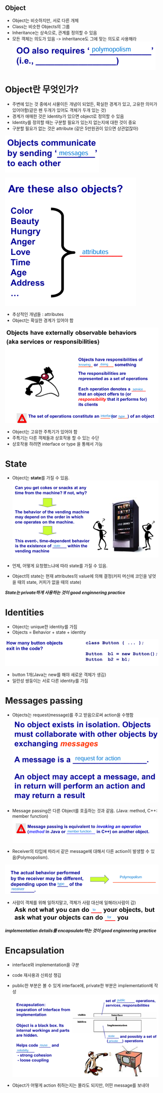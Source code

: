 ## Object
- Object는 비슷하지만, 서로 다른 개체
- Class는 비슷한 Objects의 그룹
- Inheritance는 상속으로, 관계를 정의할 수 있음
- 모든 객체는 의도가 있음 -> inheritance도 그에 맞는 의도로 사용해라
![alt text](image.png)

# Object란 무엇인가?
- 주변에 있는 것 중에서 사물이든 개념이 되었든, 확실한 경계가 있고, 고유한 의미가 있어야함(같은 펜 두개가 있어도 객체가 두개 있는 것)
- 경계가 애매한 것은 Identity가 있으면 object로 정의할 수 있음
- Identity를 정의할 때는 구분할 필요가 있는지 없는지에 대한 것이 중요
- 구분할 필요가 없는 것은 attribute (같은 5만원권이 있으면 상관없잖아)

![alt text](image-1.png)

![alt text](image-2.png)
- 추상적인 개념들 : attributes
- Object는 확실한 경계가 있어야 함

![alt text](image-4.png)
- Object는 고유한 주특기가 있어야 함
- 주특기는 다른 객체들과 상호작용 할 수 있는 수단
- 상호작용 하려면 interface or type 을 통해서 가능

# State
- Object는 **state**를 가질 수 있음.
![alt text](image-5.png)

- 언제, 어떻게 요청했느냐에 따라  state를 가질 수 있음.
- Object의 state는 현재 attributes의 value에 의해 결정(커피 머신에 코인을 넣엇을 때의 state, 커피가 없을 때의 state)

***State는 private하게 사용하는 것이 good enginnering practice***

# Identities
- Object는 unique한 identity를 가짐
- Objects = Behavior + state + identity

![alt text](image-6.png)
- button 1개(Java는 new를 해야 새로운 객체가 생김)
- 일란성 쌍둥이는 서로 다른 identity를 가짐

# Messages passing
- Objects는 request(message)를 주고 받음으로써 action을 수행함
![alt text](image-7.png)

- Message passing은 다른 Object를 호출하는 것과 같음. (Java: method, C++: member function)
![alt text](image-8.png)

- Receiver의 타입에 따라서 같은 message에 대해서 다른 action이 발생할 수 있음(Polymopolism).

![alt text](image-9.png)

- 사람이 객체를 위해 일하지말고, 객체가 사람 대신에 일해라(사람이 갑)
![alt text](image-10.png)

***implementation details를 encapsulate하는 것이 good enginnering practice***

# Encapsulation
- interface와 implementation을 구분
- code 재사용과 신뢰성 챙김
- public한 부분은 볼 수 있게 interface에, private한 부분은 implementation에 작성 
![alt text](image-11.png)

- Object가 어떻게 action 취하는지는 몰라도 되지만, 어떤 message를 보내야 